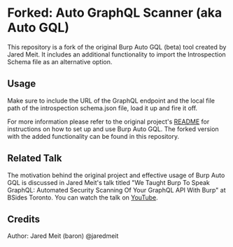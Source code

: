 # Forked: Auto GraphQL Scanner (aka Auto GQL)

This repository is a fork of the original Burp Auto GQL (beta) tool created by Jared Meit. It includes an additional functionality to import the Introspection Schema file as an alternative option.

## Usage

Make sure to include the URL of the GraphQL endpoint and the local file path of the introspection schema.json file, load it up and fire it off.

For more information please refer to the original project's [README](https://github.com/FWDSEC/burp-auto-gql) for instructions on how to set up and use Burp Auto GQL. The forked version with the added functionality can be found in this repository.

## Related Talk

The motivation behind the original project and effective usage of Burp Auto GQL is discussed in Jared Meit's talk titled "We Taught Burp To Speak GraphQL: Automated Security Scanning Of Your GraphQL API With Burp" at BSides Toronto. You can watch the talk on [YouTube](https://www.youtube.com/watch?v=mR8rLcUcqoU).

## Credits
Author: Jared Meit (baron) @jaredmeit

